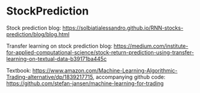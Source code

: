 # StockPrediction

Stock prediction blog: https://solbiatialessandro.github.io/RNN-stocks-prediction/blog/blog.html

Transfer learning on stock prediction blog: https://medium.com/institute-for-applied-computational-science/stock-return-prediction-using-transfer-learning-on-textual-data-b39171ba445c

Textbook: https://www.amazon.com/Machine-Learning-Algorithmic-Trading-alternative/dp/1839217715, accompanying github code: https://github.com/stefan-jansen/machine-learning-for-trading




